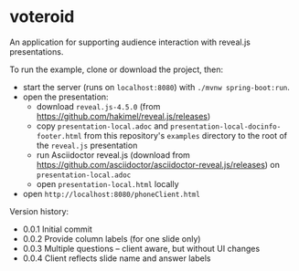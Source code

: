 # voteroid

An application for supporting audience interaction with reveal.js presentations.

To run the example, clone or download the project, then:
- start the server (runs on `localhost:8080`) with `./mvnw spring-boot:run`.
- open the presentation: 
    - download `reveal.js-4.5.0` (from https://github.com/hakimel/reveal.js/releases) 
    - copy `presentation-local.adoc` and `presentation-local-docinfo-footer.html` from this repository's `examples` directory to the root of the `reveal.js` presentation
    - run Asciidoctor reveal.js (download from https://github.com/asciidoctor/asciidoctor-reveal.js/releases) on  `presentation-local.adoc` 
    - open `presentation-local.html` locally
- open `http://localhost:8080/phoneClient.html`

Version history:
- 0.0.1 Initial commit
- 0.0.2 Provide column labels (for one slide only)
- 0.0.3 Multiple questions – client aware, but without UI changes
- 0.0.4 Client reflects slide name and answer labels